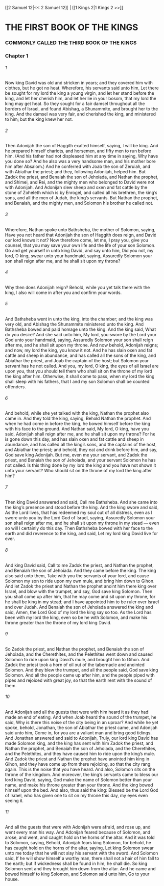 [[2 Samuel 12|<< 2 Samuel 12]]  |  [[1 Kings 2|1 Kings 2 >>]]

# THE FIRST BOOK OF THE KINGS
### COMMONLY CALLED THE THIRD BOOK OF THE KINGS
### Chapter 1
###### 1
Now king David was old and stricken in years; and they covered him with clothes, but he got no heat. Wherefore, his servants said unto him, Let there be sought for my lord the king a young virgin, and let her stand before the king, and let her cherish him, and let her lie in your bosom, that my lord the king may get heat. So they sought for a fair damsel throughout all the borders of Israel, and found Abishag, a Shunammite, and brought her to the king. And the damsel was very fair, and cherished the king, and ministered to him; but the king knew her not.

###### 2
Then Adonijah the son of Haggith exalted himself, saying, I will be king. And he prepared himself chariots, and horsemen, and fifty men to run before him. (And his father had not displeased him at any time in saying, Why have you done so? And he also was a very handsome man, and his mother bore him after Absalom.) And he conferred with Joab the son of Zeruiah, and with Abiathar the priest; and they, following Adonijah, helped him. But Zadok the priest, and Benaiah the son of Jehoiada, and Nathan the prophet, and Shimei, and Rei, and the mighty men who belonged to David were not with Adonijah. And Adonijah slew sheep and oxen and fat cattle by the stone of Zoheleth which is by Enrogel, and called all his brethren, the king’s sons, and all the men of Judah, the king’s servants. But Nathan the prophet, and Benaiah, and the mighty men, and Solomon his brother he called not.

###### 3
Wherefore, Nathan spoke unto Bathsheba, the mother of Solomon, saying, Have you not heard that Adonijah the son of Haggith does reign, and David our lord knows it not? Now therefore come, let me, I pray you, give you counsel, that you may save your own life and the life of your son Solomon. Go and get yourself in unto king David, and say unto him, Did you not, my lord, O king, swear unto your handmaid, saying, Assuredly Solomon your son shall reign after me, and he shall sit upon my throne?

###### 4
Why then does Adonijah reign? Behold, while you yet talk there with the king, I also will come in after you and confirm your words.

###### 5
And Bathsheba went in unto the king, into the chamber; and the king was very old, and Abishag the Shunammite ministered unto the king. And Bathsheba bowed and paid homage unto the king. And the king said, What do you desire? And she said unto him, My lord, you swore by the Lord your God unto your handmaid, saying, Assuredly Solomon your son shall reign after me, and he shall sit upon my throne. And now behold, Adonijah reigns; and now, my lord the king, you know it not. And he has slain oxen and fat cattle and sheep in abundance, and has called all the sons of the king, and Abiathar the priest, and Joab the captain of the host; but Solomon your servant has he not called. And you, my lord, O king, the eyes of all Israel are upon you, that you should tell them who shall sit on the throne of my lord the king after him. Otherwise, it shall come to pass, when my lord the king shall sleep with his fathers, that I and my son Solomon shall be counted offenders.

###### 6
And behold, while she yet talked with the king, Nathan the prophet also came in. And they told the king, saying, Behold Nathan the prophet. And when he had come in before the king, he bowed himself before the king with his face to the ground. And Nathan said, My lord, O king, have you said, Adonijah shall reign after me, and he shall sit upon my throne? For he is gone down this day, and has slain oxen and fat cattle and sheep in abundance, and has called all the king’s sons, and the captains of the host, and Abiathar the priest; and behold, they eat and drink before him, and say, God save king Adonijah. But me, even me your servant, and Zadok the priest, and Benaiah the son of Jehoiada, and your servant Solomon he has not called. Is this thing done by my lord the king and you have not shown it unto your servant? Who should sit on the throne of my lord the king after him?

###### 7
Then king David answered and said, Call me Bathsheba. And she came into the king’s presence and stood before the king. And the king swore and said, As the Lord lives, that has redeemed my soul out of all distress, even as I swore unto you by the Lord God of Israel, saying, Assuredly Solomon your son shall reign after me, and he shall sit upon my throne in my stead — even so will I certainly do this day. Then Bathsheba bowed with her face to the earth and did reverence to the king, and said, Let my lord king David live for ever.

###### 8
And king David said, Call to me Zadok the priest, and Nathan the prophet, and Benaiah the son of Jehoiada. And they came before the king. The king also said unto them, Take with you the servants of your lord, and cause Solomon my son to ride upon my own mule, and bring him down to Gihon. And let Zadok the priest and Nathan the prophet anoint him there king over Israel, and blow with the trumpet, and say, God save king Solomon. Then you shall come up after him, that he may come and sit upon my throne, for he shall be king in my stead; and I have appointed him to be ruler over Israel and over Judah. And Benaiah the son of Jehoiada answered the king and said, Amen, the Lord God of my lord the king say so too. As the Lord has been with my lord the king, even so be he with Solomon, and make his throne greater than the throne of my lord king David.

###### 9
So Zadok the priest, and Nathan the prophet, and Benaiah the son of Jehoiada, and the Cherethites, and the Pelethites went down and caused Solomon to ride upon king David’s mule, and brought him to Gihon. And Zadok the priest took a horn of oil out of the tabernacle and anointed Solomon. And they blew the trumpet, and all the people said, God save king Solomon. And all the people came up after him, and the people piped with pipes and rejoiced with great joy, so that the earth rent with the sound of them.

###### 10
And Adonijah and all the guests that were with him heard it as they had made an end of eating. And when Joab heard the sound of the trumpet, he said, Why is there this noise of the city being in an uproar? And while he yet spoke, behold, Jonathan, the son of Abiathar the priest came, and Adonijah said unto him, Come in, for you are a valiant man and bring good tidings. And Jonathan answered and said to Adonijah, Truly, our lord king David has made Solomon king, and the king has sent with him Zadok the priest, and Nathan the prophet, and Benaiah the son of Jehoiada, and the Cherethites, and the Pelethites, and they have caused him to ride upon the king’s mule. And Zadok the priest and Nathan the prophet have anointed him king in Gihon, and they have come up from there rejoicing, so that the city rang again. This is the noise that you have heard. And also, Solomon sits on the throne of the kingdom. And moreover, the king’s servants came to bless our lord king David, saying, God make the name of Solomon better than your name, and make his throne greater than your throne. And the king bowed himself upon the bed. And also, thus said the king: Blessed be the Lord God of Israel, who has given one to sit on my throne this day, my eyes even seeing it.

###### 11
And all the guests that were with Adonijah were afraid, and rose up, and went every man his way. And Adonijah feared because of Solomon, and arose, and went, and caught hold on the horns of the altar. And it was told to Solomon, saying, Behold, Adonijah fears king Solomon, for behold, he has caught hold on the horns of the altar, saying, Let king Solomon swear unto me today that he will not slay his servant with the sword. And Solomon said, If he will show himself a worthy man, there shall not a hair of him fall to the earth; but if wickedness shall be found in him, he shall die. So king Solomon sent and they brought him down from the altar. And he came and bowed himself to king Solomon, and Solomon said unto him, Go to your house.
